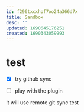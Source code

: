 ```yaml
---
id: f296txcxhpf7oo24a366d7x
title: Sandbox
desc: ''
updated: 1690645176251
created: 1690343059993
---
```




# test
- [X] try github sync 
- [ ] play with the plugin 


it will use remote git sync 
test